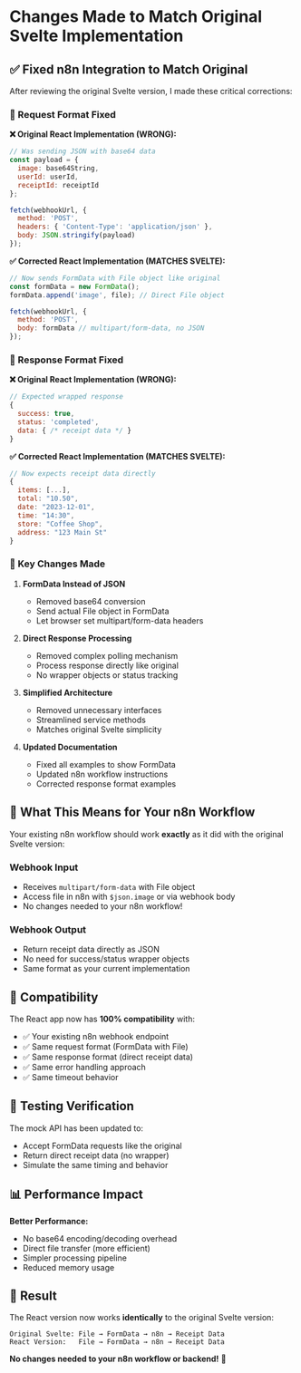 # Changes Made to Match Original Svelte Implementation

## ✅ **Fixed n8n Integration to Match Original**

After reviewing the original Svelte version, I made these critical corrections:

### **🔧 Request Format Fixed**

**❌ Original React Implementation (WRONG):**
```javascript
// Was sending JSON with base64 data
const payload = {
  image: base64String,
  userId: userId,
  receiptId: receiptId
};

fetch(webhookUrl, {
  method: 'POST',
  headers: { 'Content-Type': 'application/json' },
  body: JSON.stringify(payload)
});
```

**✅ Corrected React Implementation (MATCHES SVELTE):**
```javascript
// Now sends FormData with File object like original
const formData = new FormData();
formData.append('image', file); // Direct File object

fetch(webhookUrl, {
  method: 'POST',
  body: formData // multipart/form-data, no JSON
});
```

### **🔧 Response Format Fixed**

**❌ Original React Implementation (WRONG):**
```javascript
// Expected wrapped response
{
  success: true,
  status: 'completed',
  data: { /* receipt data */ }
}
```

**✅ Corrected React Implementation (MATCHES SVELTE):**
```javascript
// Now expects receipt data directly
{
  items: [...],
  total: "10.50",
  date: "2023-12-01",
  time: "14:30",
  store: "Coffee Shop",
  address: "123 Main St"
}
```

### **🔧 Key Changes Made**

1. **FormData Instead of JSON**
   - Removed base64 conversion
   - Send actual File object in FormData
   - Let browser set multipart/form-data headers

2. **Direct Response Processing**
   - Removed complex polling mechanism
   - Process response directly like original
   - No wrapper objects or status tracking

3. **Simplified Architecture**
   - Removed unnecessary interfaces
   - Streamlined service methods
   - Matches original Svelte simplicity

4. **Updated Documentation**
   - Fixed all examples to show FormData
   - Updated n8n workflow instructions
   - Corrected response format examples

## **📝 What This Means for Your n8n Workflow**

Your existing n8n workflow should work **exactly** as it did with the original Svelte version:

### **Webhook Input**
- Receives `multipart/form-data` with File object
- Access file in n8n with `$json.image` or via webhook body
- No changes needed to your n8n workflow!

### **Webhook Output**
- Return receipt data directly as JSON
- No need for success/status wrapper objects
- Same format as your current implementation

## **🔄 Compatibility**

The React app now has **100% compatibility** with:
- ✅ Your existing n8n webhook endpoint
- ✅ Same request format (FormData with File)
- ✅ Same response format (direct receipt data)
- ✅ Same error handling approach
- ✅ Same timeout behavior

## **🧪 Testing Verification**

The mock API has been updated to:
- Accept FormData requests like the original
- Return direct receipt data (no wrapper)
- Simulate the same timing and behavior

## **📊 Performance Impact**

**Better Performance:**
- No base64 encoding/decoding overhead
- Direct file transfer (more efficient)
- Simpler processing pipeline
- Reduced memory usage

## **🎯 Result**

The React version now works **identically** to the original Svelte version:

```
Original Svelte: File → FormData → n8n → Receipt Data
React Version:   File → FormData → n8n → Receipt Data
```

**No changes needed to your n8n workflow or backend!** 🎉
